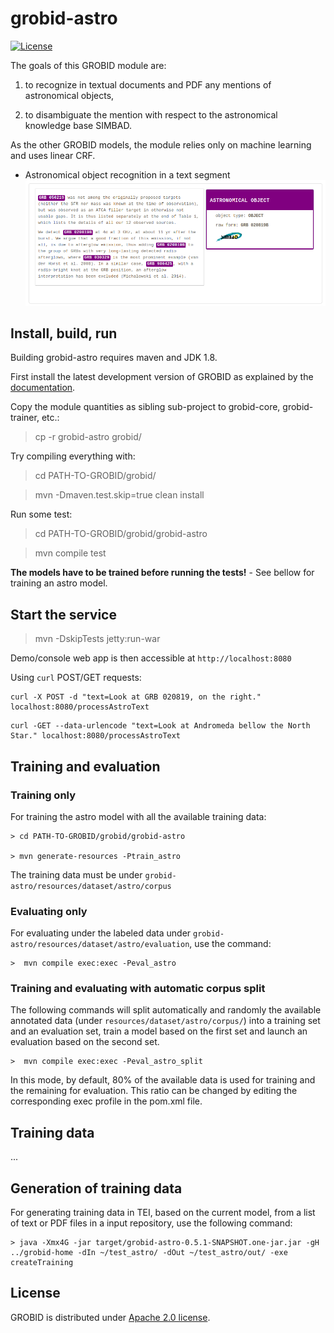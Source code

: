 # grobid-astro

[![License](http://img.shields.io/:license-apache-blue.svg)](http://www.apache.org/licenses/LICENSE-2.0.html)

The goals of this GROBID module are: 

1. to recognize in textual documents and PDF any mentions of astronomical objects,  

2. to disambiguate the mention with respect to the astronomical knowledge base SIMBAD. 

As the other GROBID models, the module relies only on machine learning and uses linear CRF. 

* Astronomical object recognition in a text segment
![grobid-astro](doc/screen01.png)

## Install, build, run

Building grobid-astro requires maven and JDK 1.8.  

First install the latest development version of GROBID as explained by the [documentation](http://grobid.readthedocs.org).

Copy the module quantities as sibling sub-project to grobid-core, grobid-trainer, etc.:
> cp -r grobid-astro grobid/

Try compiling everything with:
> cd PATH-TO-GROBID/grobid/

> mvn -Dmaven.test.skip=true clean install

Run some test: 
> cd PATH-TO-GROBID/grobid/grobid-astro

> mvn compile test

**The models have to be trained before running the tests!** - See bellow for training an astro model. 

## Start the service

> mvn -DskipTests jetty:run-war

Demo/console web app is then accessible at ```http://localhost:8080```

Using ```curl``` POST/GET requests:


```
curl -X POST -d "text=Look at GRB 020819, on the right." localhost:8080/processAstroText
```

```
curl -GET --data-urlencode "text=Look at Andromeda bellow the North Star." localhost:8080/processAstroText
```

## Training and evaluation

### Training only

For training the astro model with all the available training data:

```
> cd PATH-TO-GROBID/grobid/grobid-astro

> mvn generate-resources -Ptrain_astro
```

The training data must be under ```grobid-astro/resources/dataset/astro/corpus```

### Evaluating only

For evaluating under the labeled data under ```grobid-astro/resources/dataset/astro/evaluation```, use the command:

```
>  mvn compile exec:exec -Peval_astro
```

### Training and evaluating with automatic corpus split

The following commands will split automatically and randomly the available annotated data (under ```resources/dataset/astro/corpus/```) into a training set and an evaluation set, train a model based on the first set and launch an evaluation based on the second set. 

```
>  mvn compile exec:exec -Peval_astro_split
```

In this mode, by default, 80% of the available data is used for training and the remaining for evaluation. This ratio can be changed by editing the corresponding exec profile in the pom.xml file. 

## Training data
 
... 

## Generation of training data

For generating training data in TEI, based on the current model, from a list of text or PDF files in a input repository, use the following command: 

```
> java -Xmx4G -jar target/grobid-astro-0.5.1-SNAPSHOT.one-jar.jar -gH ../grobid-home -dIn ~/test_astro/ -dOut ~/test_astro/out/ -exe createTraining
```


## License

GROBID is distributed under [Apache 2.0 license](http://www.apache.org/licenses/LICENSE-2.0). 